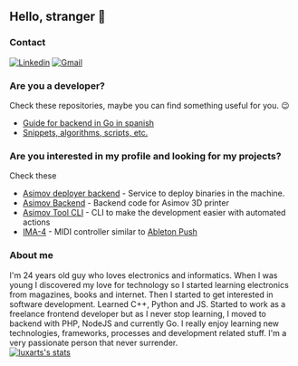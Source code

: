 ## Hello, stranger 👋

### Contact
[![Linkedin](https://img.shields.io/badge/-LinkedIn-blue?style=flat&logo=Linkedin&logoColor=white)](https://www.linkedin.com/in/lbacelo/)
[![Gmail](https://img.shields.io/badge/-Gmail-c14438?style=flat&logo=Gmail&logoColor=white)](mailto:bacelolucas@gmail.com)

### Are you a developer?
Check these repositories, maybe you can find something useful for you. 😉
- [Guide for backend in Go in spanish](https://github.com/luxarts/dev2end-go)
- [Snippets, algorithms, scripts, etc.](https://github.com/luxarts/Useful)

### Are you interested in my profile and looking for my projects?
Check these
- [Asimov deployer backend](https://github.com/3DDiamantes/asimov-deployer-backend) - Service to deploy binaries in the machine.
- [Asimov Backend](https://github.com/3DDiamantes/asimov-backend) - Backend code for Asimov 3D printer
- [Asimov Tool CLI](https://github.com/3DDiamantes/asimov-tool-cli) - CLI to make the development easier with automated actions
- [IMA-4](https://github.com/luxarts/IMA-4) - MIDI controller similar to [Ableton Push](https://www.ableton.com/en/push/)

### About me
I'm 24 years old guy who loves electronics and informatics.
When I was young I discovered my love for technology so I started learning electronics from magazines, books and internet. Then I started to get interested in software development. Learned C++, Python and JS. Started to work as a freelance frontend developer but as I never stop learning, I moved to backend with PHP, NodeJS and currently Go. I really enjoy learning new technologies, frameworks, processes and development related stuff. I'm a very passionate person that never surrender.  
[![luxarts's stats](https://github-readme-stats.vercel.app/api?username=luxarts&theme=dark&show_icons=true&count_private=true&include_all_commits=true)](https://www.github.com/luxarts)
